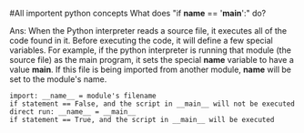 #All importent python concepts 
What does "if __name__ == '__main__':" do? 


Ans: When the Python interpreter reads a source file, it executes all of the code found in it. Before executing the code, it will define a few special variables. For example, if the python interpreter is running that module (the source file) as the main program, it sets the special __name__ variable to have a value __main__. If this file is being imported from another module, __name__ will be set to the module's name.

    import: __name__ = module's filename
    if statement == False, and the script in __main__ will not be executed
    direct run: __name__ = __main__
    if statement == True, and the script in __main__ will be executed
